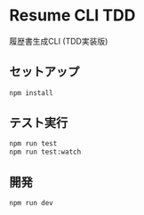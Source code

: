 # Resume CLI TDD

履歴書生成CLI (TDD実装版)

## セットアップ

```bash
npm install
```

## テスト実行

```bash
npm run test
npm run test:watch
```

## 開発

```bash
npm run dev
```